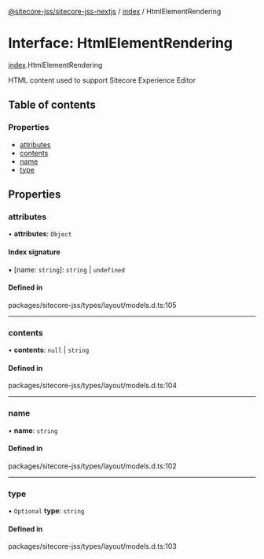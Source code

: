 [@sitecore-jss/sitecore-jss-nextjs](../README.md) / [index](../modules/index.md) / HtmlElementRendering

# Interface: HtmlElementRendering

[index](../modules/index.md).HtmlElementRendering

HTML content used to support Sitecore Experience Editor

## Table of contents

### Properties

- [attributes](index.HtmlElementRendering.md#attributes)
- [contents](index.HtmlElementRendering.md#contents)
- [name](index.HtmlElementRendering.md#name)
- [type](index.HtmlElementRendering.md#type)

## Properties

### attributes

• **attributes**: `Object`

#### Index signature

▪ [name: `string`]: `string` \| `undefined`

#### Defined in

packages/sitecore-jss/types/layout/models.d.ts:105

___

### contents

• **contents**: ``null`` \| `string`

#### Defined in

packages/sitecore-jss/types/layout/models.d.ts:104

___

### name

• **name**: `string`

#### Defined in

packages/sitecore-jss/types/layout/models.d.ts:102

___

### type

• `Optional` **type**: `string`

#### Defined in

packages/sitecore-jss/types/layout/models.d.ts:103
